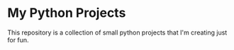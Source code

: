 # My Python Projects   
This repository is a collection of small python projects that I'm creating just for fun. 